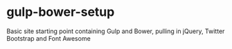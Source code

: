 # gulp-bower-setup
Basic site starting point containing Gulp and Bower, pulling in jQuery, Twitter Bootstrap and Font Awesome

